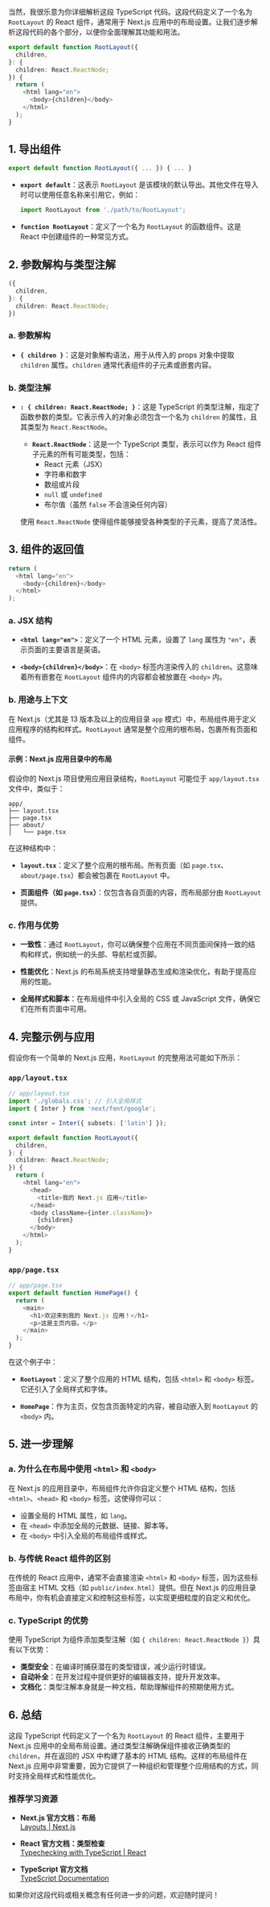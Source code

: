 当然，我很乐意为你详细解析这段 TypeScript 代码。这段代码定义了一个名为 `RootLayout` 的 React 组件，通常用于 Next.js 应用中的布局设置。让我们逐步解析这段代码的各个部分，以便你全面理解其功能和用法。

```typescript
export default function RootLayout({
  children,
}: {
  children: React.ReactNode;
}) {
  return (
    <html lang="en">
      <body>{children}</body>
    </html>
  );
}
```

## 1. 导出组件

```typescript
export default function RootLayout({ ... }) { ... }
```

- **`export default`**：这表示 `RootLayout` 是该模块的默认导出。其他文件在导入时可以使用任意名称来引用它，例如：

  ```typescript
  import RootLayout from './path/to/RootLayout';
  ```

- **`function RootLayout`**：定义了一个名为 `RootLayout` 的函数组件。这是 React 中创建组件的一种常见方式。

## 2. 参数解构与类型注解

```typescript
({
  children,
}: {
  children: React.ReactNode;
})
```

### a. 参数解构

- **`{ children }`**：这是对象解构语法，用于从传入的 props 对象中提取 `children` 属性。`children` 通常代表组件的子元素或嵌套内容。

### b. 类型注解

- **`: { children: React.ReactNode; }`**：这是 TypeScript 的类型注解，指定了函数参数的类型。它表示传入的对象必须包含一个名为 `children` 的属性，且其类型为 `React.ReactNode`。

  - **`React.ReactNode`**：这是一个 TypeScript 类型，表示可以作为 React 组件子元素的所有可能类型，包括：
    - React 元素（JSX）
    - 字符串和数字
    - 数组或片段
    - `null` 或 `undefined`
    - 布尔值（虽然 `false` 不会渲染任何内容）

  使用 `React.ReactNode` 使得组件能够接受各种类型的子元素，提高了灵活性。

## 3. 组件的返回值

```typescript
return (
  <html lang="en">
    <body>{children}</body>
  </html>
);
```

### a. JSX 结构

- **`<html lang="en">`**：定义了一个 HTML 元素，设置了 `lang` 属性为 `"en"`，表示页面的主要语言是英语。

- **`<body>{children}</body>`**：在 `<body>` 标签内渲染传入的 `children`。这意味着所有嵌套在 `RootLayout` 组件内的内容都会被放置在 `<body>` 内。

### b. 用途与上下文

在 Next.js（尤其是 13 版本及以上的应用目录 `app` 模式）中，布局组件用于定义应用程序的结构和样式。`RootLayout` 通常是整个应用的根布局，包裹所有页面和组件。

#### 示例：Next.js 应用目录中的布局

假设你的 Next.js 项目使用应用目录结构，`RootLayout` 可能位于 `app/layout.tsx` 文件中，类似于：

```
app/
├── layout.tsx
├── page.tsx
├── about/
│   └── page.tsx
```

在这种结构中：

- **`layout.tsx`**：定义了整个应用的根布局。所有页面（如 `page.tsx`、`about/page.tsx`）都会被包裹在 `RootLayout` 中。

- **页面组件（如 `page.tsx`）**：仅包含各自页面的内容，而布局部分由 `RootLayout` 提供。

### c. 作用与优势

- **一致性**：通过 `RootLayout`，你可以确保整个应用在不同页面间保持一致的结构和样式，例如统一的头部、导航栏或页脚。

- **性能优化**：Next.js 的布局系统支持增量静态生成和渲染优化，有助于提高应用的性能。

- **全局样式和脚本**：在布局组件中引入全局的 CSS 或 JavaScript 文件，确保它们在所有页面中可用。

## 4. 完整示例与应用

假设你有一个简单的 Next.js 应用，`RootLayout` 的完整用法可能如下所示：

### `app/layout.tsx`

```typescript
// app/layout.tsx
import './globals.css'; // 引入全局样式
import { Inter } from 'next/font/google';

const inter = Inter({ subsets: ['latin'] });

export default function RootLayout({
  children,
}: {
  children: React.ReactNode;
}) {
  return (
    <html lang="en">
      <head>
        <title>我的 Next.js 应用</title>
      </head>
      <body className={inter.className}>
        {children}
      </body>
    </html>
  );
}
```

### `app/page.tsx`

```typescript
// app/page.tsx
export default function HomePage() {
  return (
    <main>
      <h1>欢迎来到我的 Next.js 应用！</h1>
      <p>这是主页内容。</p>
    </main>
  );
}
```

在这个例子中：

- **`RootLayout`**：定义了整个应用的 HTML 结构，包括 `<html>` 和 `<body>` 标签。它还引入了全局样式和字体。

- **`HomePage`**：作为主页，仅包含页面特定的内容，被自动嵌入到 `RootLayout` 的 `<body>` 内。

## 5. 进一步理解

### a. 为什么在布局中使用 `<html>` 和 `<body>`

在 Next.js 的应用目录中，布局组件允许你自定义整个 HTML 结构，包括 `<html>`、`<head>` 和 `<body>` 标签。这使得你可以：

- 设置全局的 HTML 属性，如 `lang`。
- 在 `<head>` 中添加全局的元数据、链接、脚本等。
- 在 `<body>` 中引入全局的布局组件或样式。

### b. 与传统 React 组件的区别

在传统的 React 应用中，通常不会直接渲染 `<html>` 和 `<body>` 标签，因为这些标签由宿主 HTML 文档（如 `public/index.html`）提供。但在 Next.js 的应用目录布局中，你有机会直接定义和控制这些标签，以实现更细粒度的自定义和优化。

### c. TypeScript 的优势

使用 TypeScript 为组件添加类型注解（如 `{ children: React.ReactNode }`）具有以下优势：

- **类型安全**：在编译时捕获潜在的类型错误，减少运行时错误。
- **自动补全**：在开发过程中提供更好的编辑器支持，提升开发效率。
- **文档化**：类型注解本身就是一种文档，帮助理解组件的预期使用方式。

## 6. 总结

这段 TypeScript 代码定义了一个名为 `RootLayout` 的 React 组件，主要用于 Next.js 应用中的全局布局设置。通过类型注解确保组件接收正确类型的 `children`，并在返回的 JSX 中构建了基本的 HTML 结构。这样的布局组件在 Next.js 应用中非常重要，因为它提供了一种组织和管理整个应用结构的方式，同时支持全局样式和性能优化。

### 推荐学习资源

- **Next.js 官方文档：布局**  
  [Layouts | Next.js](https://nextjs.org/docs/app/building-your-application/routing/route-handling#layouts)

- **React 官方文档：类型检查**  
  [Typechecking with TypeScript | React](https://reactjs.org/docs/static-type-checking.html#typescript)

- **TypeScript 官方文档**  
  [TypeScript Documentation](https://www.typescriptlang.org/docs/)

如果你对这段代码或相关概念有任何进一步的问题，欢迎随时提问！